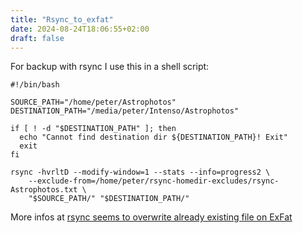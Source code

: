 ```yaml
---
title: "Rsync_to_exfat"
date: 2024-08-24T18:06:55+02:00
draft: false
---
```


For backup with rsync I use this in a shell script:

```
#!/bin/bash

SOURCE_PATH="/home/peter/Astrophotos"
DESTINATION_PATH="/media/peter/Intenso/Astrophotos"

if [ ! -d "$DESTINATION_PATH" ]; then
  echo "Cannot find destination dir ${DESTINATION_PATH}! Exit"
  exit
fi

rsync -hvrltD --modify-window=1 --stats --info=progress2 \
    --exclude-from=/home/peter/rsync-homedir-excludes/rsync-Astrophotos.txt \
    "$SOURCE_PATH/" "$DESTINATION_PATH/"
```

More infos at [rsync seems to overwrite already existing file on ExFat](https://superuser.com/questions/763366/rsync-seems-to-overwrite-already-existing-file-on-exfat)

